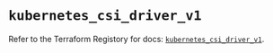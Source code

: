 # `kubernetes_csi_driver_v1`

Refer to the Terraform Registory for docs: [`kubernetes_csi_driver_v1`](https://registry.terraform.io/providers/hashicorp/kubernetes/2.19.0/docs/resources/csi_driver_v1).
